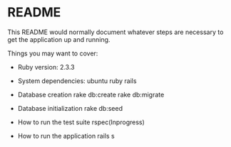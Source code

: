 # README

This README would normally document whatever steps are necessary to get the
application up and running.

Things you may want to cover:

* Ruby version: 2.3.3

* System dependencies:
  ubuntu
  ruby
  rails

* Database creation
  rake db:create
  rake db:migrate

* Database initialization
  rake db:seed

* How to run the test suite
  rspec(Inprogress)

* How to run the application
  rails s
